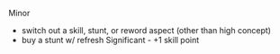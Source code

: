 Minor 
- switch out a skill, stunt, or reword aspect (other than high concept)
- buy a stunt w/ refresh
Significant - +1 skill point
